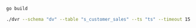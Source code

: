 ```bash 
go build
```

```bash 
./dvr --schema "dv" --table "s_customer_sales" --ts "ts" --timeout 15
```